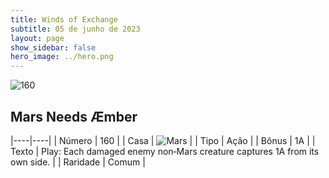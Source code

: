 ```yaml
---
title: Winds of Exchange
subtitle: 05 de junho de 2023
layout: page
show_sidebar: false
hero_image: ../hero.png
---
```


![160](https://mastervault-storage-prod.s3.amazonaws.com/media/card_front/en/600_160_04667b23be06_en.png)


## Mars Needs Æmber

|----|----|
| Número | 160 |
| Casa | ![Mars](https://archonarcana.com/images/thumb/d/de/Mars.png/22px-Mars.png "Marte") |
| Tipo | Ação |
| Bônus | 1A |
| Texto | Play: Each damaged enemy non‑Mars creature captures 1A from its own side. |
| Raridade | Comum |
